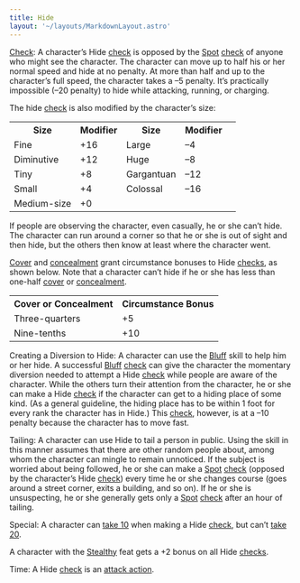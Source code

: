 ```yaml
---
title: Hide
layout: '~/layouts/MarkdownLayout.astro'
---
```

[Check](/modern.d20.srd/skills/skill.basics): A character’s Hide
[check](/modern.d20.srd/skills/skill.basics) is opposed by the
[Spot](/modern.d20.srd/skills/spot)
[check](/modern.d20.srd/skills/skill.basics) of anyone who might see
the character. The character can move up to half his or her normal speed and
hide at no penalty. At more than half and up to the character’s full speed,
the character takes a –5 penalty. It’s practically impossible (–20 penalty) to
hide while attacking, running, or charging.

The hide [check](/modern.d20.srd/skills/skill.basics) is also
modified by the character’s size:


<table> <tr><th>Size</th> <th>Modifier</th> <th>Size</th> <th>Modifier</th></tr> <tr><td> Fine</td><td> +16</td><td> Large</td><td> –4 </td></tr> <tr class="shaded"><td> Diminutive</td><td> +12</td><td> Huge</td><td> –8 </td></tr> <tr><td> Tiny</td><td> +8</td><td> Gargantuan</td><td> –12 </td></tr> <tr class="shaded"><td> Small</td><td> +4</td><td> Colossal</td><td> –16 </td></tr> <tr><td> Medium-size</td><td> +0</td><td> </td><td> </td><td> </td></tr></table>



If people are observing the character, even casually, he or she can’t hide.
The character can run around a corner so that he or she is out of sight and
then hide, but the others then know at least where the character went.

[Cover](/modern.d20.srd/combat/cover) and
[concealment](/modern.d20.srd/combat/concealment) grant circumstance bonuses
to Hide [checks](/modern.d20.srd/skills/skill.basics), as shown
below. Note that a character can’t hide if he or she has less than one-half
[cover](/modern.d20.srd/combat/cover) or
[concealment](/modern.d20.srd/combat/concealment).


<table> <tr><th> Cover or Concealment</th> <th>Circumstance Bonus</th> </tr> <tr><td> Three-quarters</td><td> +5 </td></tr> <tr class="shaded"><td> Nine-tenths</td><td> +10 </td></tr> </table>



Creating a Diversion to Hide: A character can use the
[Bluff](/modern.d20.srd/skills/bluff) skill to help him or her hide. A
successful [Bluff](/modern.d20.srd/skills/bluff)
[check](/modern.d20.srd/skills/skill.basics) can give the character
the momentary diversion needed to attempt a Hide
[check](/modern.d20.srd/skills/skill.basics) while people are aware
of the character. While the others turn their attention from the character, he
or she can make a Hide [check](/modern.d20.srd/skills/skill.basics)
if the character can get to a hiding place of some kind. (As a general
guideline, the hiding place has to be within 1 foot for every rank the
character has in Hide.) This
[check](/modern.d20.srd/skills/skill.basics), however, is at a –10
penalty because the character has to move fast.

Tailing: A character can use Hide to tail a person in public. Using the skill
in this manner assumes that there are other random people about, among whom
the character can mingle to remain unnoticed. If the subject is worried about
being followed, he or she can make a [Spot](/modern.d20.srd/skills/spot)
[check](/modern.d20.srd/skills/skill.basics) (opposed by the
character’s Hide [check](/modern.d20.srd/skills/skill.basics)) every
time he or she changes course (goes around a street corner, exits a building,
and so on). If he or she is unsuspecting, he or she generally gets only a
[Spot](/modern.d20.srd/skills/spot)
[check](/modern.d20.srd/skills/skill.basics) after an hour of
tailing.

Special: A character can [take 10](/modern.d20.srd/skills/skill.basics) when making a Hide
[check](/modern.d20.srd/skills/skill.basics), but can’t [take 20](/modern.d20.srd/skills/skill.basics).

A character with the [Stealthy](/modern.d20.srd/feats/stealthy) feat gets a +2
bonus on all Hide [checks](/modern.d20.srd/skills/skill.basics).

Time: A Hide [check](/modern.d20.srd/skills/skill.basics) is an
[attack action](/modern.d20.srd/combat/attack.actions).

